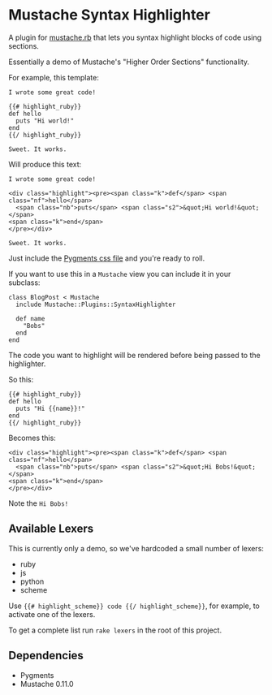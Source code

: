 Mustache Syntax Highlighter
===========================

A plugin for [mustache.rb][mr] that lets you syntax highlight blocks
of code using sections.

Essentially a demo of Mustache's "Higher Order Sections" functionality.

For example, this template:

    I wrote some great code!

    {{# highlight_ruby}}
    def hello
      puts "Hi world!"
    end
    {{/ highlight_ruby}}

    Sweet. It works.

Will produce this text:

    I wrote some great code!

    <div class="highlight"><pre><span class="k">def</span> <span class="nf">hello</span>
      <span class="nb">puts</span> <span class="s2">&quot;Hi world!&quot;</span>
    <span class="k">end</span>
    </pre></div>

    Sweet. It works.

Just include the [Pygments css file][pc] and you're ready to roll.

If you want to use this in a `Mustache` view you can include it in
your subclass:

    class BlogPost < Mustache
      include Mustache::Plugins::SyntaxHighlighter

      def name
        "Bobs"
      end
    end

The code you want to highlight will be rendered before being passed to
the highlighter.

So this:

    {{# highlight_ruby}}
    def hello
      puts "Hi {{name}}!"
    end
    {{/ highlight_ruby}}

Becomes this:

    <div class="highlight"><pre><span class="k">def</span> <span class="nf">hello</span>
      <span class="nb">puts</span> <span class="s2">&quot;Hi Bobs!&quot;</span>
    <span class="k">end</span>
    </pre></div>

Note the `Hi Bobs!`

## Available Lexers

This is currently only a demo, so we've hardcoded a small number of lexers:

* ruby
* js
* python
* scheme

Use `{{# highlight_scheme}} code {{/ highlight_scheme}}`, for example,
to activate one of the lexers.

To get a complete list run `rake lexers` in the root of this project.


## Dependencies

* Pygments
* Mustache 0.11.0

[mr]: http://github.com/defunkt/mustache
[pc]: http://pygments.org/media/pygments_style.css
